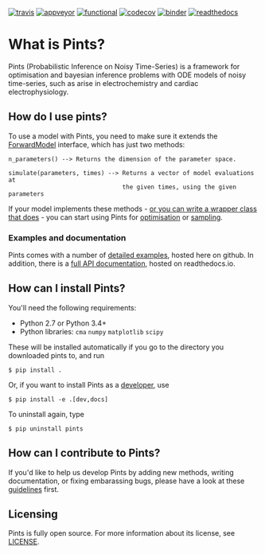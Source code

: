 [![travis](https://travis-ci.org/pints-team/pints.svg?branch=master)](https://travis-ci.org/pints-team/pints)
[![appveyor](https://ci.appveyor.com/api/projects/status/k8xvn7md0pte2gsi?svg=true)](https://ci.appveyor.com/project/MichaelClerx/pints)
[![functional](https://github.com/pints-team/functional-testing/blob/master/badge.svg)](https://github.com/pints-team/functional-testing/blob/master/report.md)
[![codecov](https://codecov.io/gh/pints-team/pints/branch/master/graph/badge.svg)](https://codecov.io/gh/pints-team/pints)
[![binder](https://mybinder.org/badge.svg)](https://mybinder.org/v2/gh/pints-team/pints/master?filepath=examples)
[![readthedocs](https://readthedocs.org/projects/pints/badge/?version=latest)](http://pints.readthedocs.io/en/latest/?badge=latest)

# What is Pints?

Pints (Probabilistic Inference on Noisy Time-Series) is a framework for optimisation and bayesian inference problems with ODE models of noisy time-series, such as arise in electrochemistry and cardiac electrophysiology.


## How do I use pints?

To use a model with Pints, you need to make sure it extends the [ForwardModel](http://pints.readthedocs.io/en/latest/core_classes_and_methods.html#forward-model) interface, which has just two methods:

```
n_parameters() --> Returns the dimension of the parameter space.
        
simulate(parameters, times) --> Returns a vector of model evaluations at
                                the given times, using the given parameters
```

If your model implements these methods - [or you can write a wrapper class that does](examples/writing-a-model.ipynb) - you can start using Pints for [optimisation](examples/optimisation-first-example.ipynb) or [sampling](examples/sampling-first-example.ipynb).

### Examples and documentation

Pints comes with a number of [detailed examples](examples/README.md), hosted here on github. In addition, there is a [full API documentation](http://pints.readthedocs.io/en/latest/), hosted on readthedocs.io.

## How can I install Pints?

You'll need the following requirements:

- Python 2.7 or Python 3.4+
- Python libraries: `cma` `numpy` `matplotlib` `scipy`

These will be installed automatically if you go to the directory you downloaded pints to, and run

```
$ pip install .
```

Or, if you want to install Pints as a [developer](CONTRIBUTING.md), use

```
$ pip install -e .[dev,docs]
```

To uninstall again, type

```
$ pip uninstall pints
```

## How can I contribute to Pints?

If you'd like to help us develop Pints by adding new methods, writing documentation, or fixing embarassing bugs, please have a look at these [guidelines](CONTRIBUTING.md) first.

## Licensing

Pints is fully open source. For more information about its license, see [LICENSE](./LICENSE).

